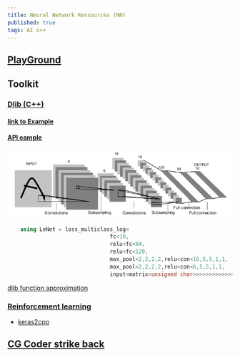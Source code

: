 ```yaml
---
title: Neural Network Ressources (NN)
published: true
tags: AI c++
---
```

## [PlayGround](http://playground.tensorflow.org/)

## Toolkit

### [Dlib (C++)](https://github.com/davisking/dlib)

#### [link to Example](http://dlib.net/dnn_introduction_ex.cpp.html)

#### [API eample ](http://blog.dlib.net/2016/06/a-clean-c11-deep-learning-api.html)

![caption](/images/dlib-lenet5.png)

```cpp
    using LeNet = loss_multiclass_log<
                                fc<10,        
                                relu<fc<84,   
                                relu<fc<120,  
                                max_pool<2,2,2,2,relu<con<16,5,5,1,1,
                                max_pool<2,2,2,2,relu<con<6,5,5,1,1,
                                input<matrix<unsigned char>>>>>>>>>>>>>>;
```

[dlib function approximation](https://stackoverflow.com/questions/48661106/dlib-how-do-i-use-the-loss-mean-squared-multioutput-training-label-type)

### [Reinforcement learning](http://blog.dlib.net/2015/06/reinforcement-learning-control-and-3d.html)

- [keras2cpp](https://github.com/KongCang/keras2cpp)

## [CG Coder strike back](https://www.codingame.com/forum/t/neural-network-ressources/1667/12)
